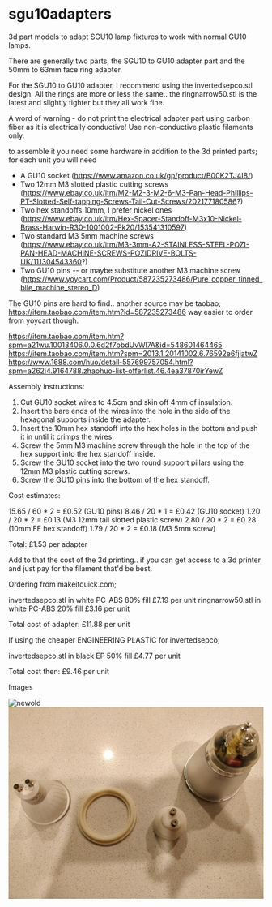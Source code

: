 # sgu10adapters
3d part models to adapt SGU10 lamp fixtures to work with normal GU10 lamps.

There are generally two parts, the SGU10 to GU10 adapter part and the 50mm to 63mm face ring adapter.

For the SGU10 to GU10 adapter, I recommend using the invertedsepco.stl design. All the rings are more or less the same.. the ringnarrow50.stl is the latest and slightly tighter but they all work fine.

A word of warning - do not print the electrical adapter part using carbon fiber as it is electrically conductive! Use non-conductive plastic filaments only.

to assemble it you need some hardware in addition to the 3d printed parts;
for each unit you will need

  * A GU10 socket (https://www.amazon.co.uk/gp/product/B00K2TJ4I8/)
  * Two 12mm M3 slotted plastic cutting screws (https://www.ebay.co.uk/itm/M2-M2-3-M2-6-M3-Pan-Head-Phillips-PT-Slotted-Self-tapping-Screws-Tail-Cut-Screws/202177180586?)
  * Two hex standoffs 10mm, I prefer nickel ones (https://www.ebay.co.uk/itm/Hex-Spacer-Standoff-M3x10-Nickel-Brass-Harwin-R30-1001002-Pk20/153541310597)
  * Two standard M3 5mm machine screws (https://www.ebay.co.uk/itm/M3-3mm-A2-STAINLESS-STEEL-POZI-PAN-HEAD-MACHINE-SCREWS-POZIDRIVE-BOLTS-UK/111304543360?)
  * Two GU10 pins -- or maybe substitute another M3 machine screw (https://www.yoycart.com/Product/587235273486/Pure_copper_tinned_bile_machine_stereo_D)


The GU10 pins are hard to find.. another source may be taobao; https://item.taobao.com/item.htm?id=587235273486 way easier to order from yoycart though.

https://item.taobao.com/item.htm?spm=a21wu.10013406.0.0.6d2f7bbdUvWl7A&id=548601464465
https://item.taobao.com/item.htm?spm=2013.1.20141002.6.76592e6fjjatwZ
https://www.1688.com/huo/detail-557699757054.html?spm=a262i4.9164788.zhaohuo-list-offerlist.46.4ea37870irYewZ


Assembly instructions:

  1) Cut GU10 socket wires to 4.5cm and skin off 4mm of insulation.
  2) Insert the bare ends of the wires into the hole in the side of the hexagonal supports inside the adapter.
  3) Insert the 10mm hex standoff into the hex holes in the bottom and push it in until it crimps the wires.
  4) Screw the 5mm M3 machine screw through the hole in the top of the hex support into the hex standoff inside.
  5) Screw the GU10 socket into the two round support pillars using the 12mm M3 plastic cutting screws.
  6) Screw the GU10 pins into the bottom of the hex standoff.


Cost estimates:

15.65 / 60 * 2 = £0.52  (GU10 pins)
8.46 / 20 * 1  = £0.42  (GU10 socket)
1.20 / 20 * 2  = £0.13  (M3 12mm tail slotted plastic screw)
2.80 / 20 * 2  = £0.28  (10mm FF hex standoff)
1.79 / 20 * 2  = £0.18  (M3 5mm screw)

Total:           £1.53 per adapter

Add to that the cost of the 3d printing.. if you can get access to a 3d printer and just pay for the filament that'd be best.

Ordering from makeitquick.com;

invertedsepco.stl in white PC-ABS 80% fill £7.19 per unit
ringnarrow50.stl in white PC-ABS 20% fill  £3.16 per unit

Total cost of adapter: £11.88 per unit

If using the cheaper ENGINEERING PLASTIC for invertedsepco;

invertedsepco.stl in black EP 50% fill £4.77 per unit

Total cost then: £9.46 per unit

  
Images

![newold](/imgs/IMG_20190721_044755.jpg)
![unstacked](/imgs/IMG_20190721_044837.jpg)


